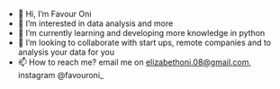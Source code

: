 - 👋 Hi, I’m Favour Oni
- 👀 I’m interested in data analysis and more 
- 🌱 I’m currently learning and developing more knowledge in python 
- 💞️ I’m looking to collaborate with start ups, remote companies and to analysis your data for you 
- 📫 How to reach me? email me on elizabethoni.08@gmail.com, instagram @favouroni_

<!---
shonell/shonell is a ✨ special ✨ repository because its `README.md` (this file) appears on your GitHub profile.
You can click the Preview link to take a look at your changes.
--->
